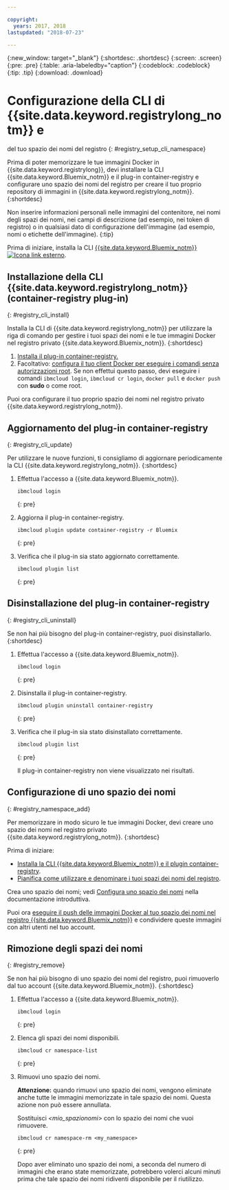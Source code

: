 ```yaml
---

copyright:
  years: 2017, 2018
lastupdated: "2018-07-23"

---
```


{:new_window: target="_blank"}
{:shortdesc: .shortdesc}
{:screen: .screen}
{:pre: .pre}
{:table: .aria-labeledby="caption"}
{:codeblock: .codeblock}
{:tip: .tip}
{:download: .download}


# Configurazione della CLI di {{site.data.keyword.registrylong_notm}} e
del tuo spazio dei nomi del registro
{: #registry_setup_cli_namespace}

Prima di poter memorizzare le tue immagini Docker in {{site.data.keyword.registrylong}}, devi installare la CLI {{site.data.keyword.Bluemix_notm}} e il plug-in container-registry
e configurare uno spazio dei nomi del registro per creare il tuo proprio repository di immagini in {{site.data.keyword.registrylong_notm}}.
{:shortdesc}

Non inserire informazioni personali nelle immagini del contenitore, nei nomi degli spazi dei nomi, nei campi di descrizione (ad esempio, nei token di registro) o in qualsiasi dato di configurazione dell'immagine (ad esempio, nomi o etichette dell'immagine).
{:tip}

Prima di iniziare, installa la CLI [{{site.data.keyword.Bluemix_notm}} ![Icona link esterno](../../icons/launch-glyph.svg "Icona link esterno")](http://clis.ng.bluemix.net/ui/home.html).


## Installazione della CLI {{site.data.keyword.registrylong_notm}} (container-registry plug-in)
{: #registry_cli_install}

Installa la CLI di {{site.data.keyword.registrylong_notm}} per
utilizzare la riga di comando per gestire i tuoi spazi dei nomi e le tue immagini Docker nel registro privato {{site.data.keyword.Bluemix_notm}}.
{:shortdesc}

1.  [Installa il plug-in container-registry. ](index.html#registry_cli_install)
2.  Facoltativo: [configura il tuo client Docker per eseguire i comandi senza autorizzazioni root](https://docs.docker.com/engine/installation/linux/linux-postinstall). Se non effettui questo passo, devi eseguire i comandi `ibmcloud login`, `ibmcloud cr
login`, `docker pull` e `docker push` con **sudo** o come root.

Puoi ora configurare il tuo proprio spazio dei nomi nel registro privato {{site.data.keyword.registrylong_notm}}.

## Aggiornamento del plug-in container-registry
{: #registry_cli_update}

Per utilizzare le nuove funzioni, ti consigliamo di aggiornare periodicamente la CLI
{{site.data.keyword.registrylong_notm}}.
{:shortdesc}

1.  Effettua l'accesso a {{site.data.keyword.Bluemix_notm}}.

    ```
    ibmcloud login
    ```
    {: pre}

2.  Aggiorna il plug-in container-registry.

    ```
    ibmcloud plugin update container-registry -r Bluemix
    ```
    {: pre}

3.  Verifica che il plug-in sia stato aggiornato correttamente.

    ```
    ibmcloud plugin list
    ```
     {: pre}


## Disinstallazione del plug-in container-registry
{: #registry_cli_uninstall}

Se non hai più bisogno del plug-in container-registry, puoi disinstallarlo.
{:shortdesc}

1.  Effettua l'accesso a {{site.data.keyword.Bluemix_notm}}.

    ```
    ibmcloud login
    ```
    {: pre}

2.  Disinstalla il plug-in container-registry.

    ```
    ibmcloud plugin uninstall container-registry
    ```
    {: pre}

3.  Verifica che il plug-in sia stato disinstallato correttamente.

    ```
    ibmcloud plugin list
    ```
    {: pre}

    Il plug-in container-registry non viene visualizzato nei risultati.


## Configurazione di uno spazio dei nomi
{: #registry_namespace_add}

Per memorizzare in modo sicuro le tue immagini Docker, devi creare uno spazio dei nomi nel registro privato {{site.data.keyword.registrylong_notm}}.
{:shortdesc}

Prima di iniziare:

-   [Installa la CLI {{site.data.keyword.Bluemix_notm}} e il plugin container-registry](#registry_cli_install).
-   [Pianifica come utilizzare e denominare i tuoi spazi dei nomi del registro](registry_overview.html#registry_namespaces).

Crea uno spazio dei nomi; vedi [Configura uno spazio dei nomi](index.html#registry_namespace_add) nella documentazione introduttiva.

Puoi ora [eseguire il push delle immagini Docker al tuo spazio dei nomi nel registro {{site.data.keyword.Bluemix_notm}}](registry_images_.html#registry_images_pushing) e condividere queste immagini con altri utenti nel tuo account.

## Rimozione degli spazi dei nomi
{: #registry_remove}

Se non hai più bisogno di uno spazio dei nomi del registro, puoi rimuoverlo dal tuo account {{site.data.keyword.Bluemix_notm}}.
{:shortdesc}

1.  Effettua l'accesso a {{site.data.keyword.Bluemix_notm}}.

    ```
    ibmcloud login
    ```
    {: pre}

2.  Elenca gli spazi dei nomi disponibili.

    ```
    ibmcloud cr namespace-list
    ```
    {: pre}

3.  Rimuovi uno spazio dei nomi.

    **Attenzione:** quando rimuovi uno spazio dei nomi, vengono eliminate anche tutte le immagini memorizzate in tale spazio dei nomi. Questa azione non può essere annullata.

    Sostituisci _&lt;mio_spazionomi&gt;_ con lo spazio dei
nomi che vuoi rimuovere.

    ```
    ibmcloud cr namespace-rm <my_namespace>
    ```
    {: pre}

    Dopo aver eliminato
uno spazio dei nomi, a seconda del numero di immagini che erano state memorizzate, potrebbero volerci alcuni
minuti prima che tale spazio dei nomi ridiventi disponibile per il riutilizzo.
